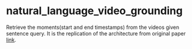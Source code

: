 # natural_language_video_grounding
Retrieve the moments(start and end timestamps) from the videos given sentence query.
It is the replication of the architecture from original paper 
[link](https://openaccess.thecvf.com/content/CVPR2021/papers/Zhang_Multi-Stage_Aggregated_Transformer_Network_for_Temporal_Language_Localization_in_Videos_CVPR_2021_paper.pdf).

